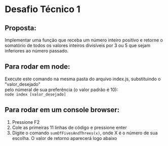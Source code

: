 # Desafio Técnico 1

## Proposta:
Implementar uma função que receba um número inteiro positivo e retorne o somatório de todos os valores inteiros divisíveis por 3 ou 5 que sejam inferiores ao número passado.

## Para rodar em node:
Execute este comando na mesma pasta do arquivo index.js, substituindo o "valor_desejado" <br>
pelo númeral de sua preferência (o valor padrão é 10):<br>
``node index [valor_desejado]``<br>

## Para rodar em um console browser:
1. Pressione F2
2. Cole as primeiras 11 linhas de código e pressione enter
3. Digite o comando `` sumOfFivesAndThrees(x) ``, onde X é o número de sua escolha.
   O valor de retorno aparecerá logo abaixo
